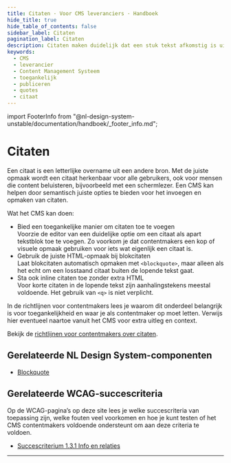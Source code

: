 ```yaml
---
title: Citaten · Voor CMS leveranciers · Handboek
hide_title: true
hide_table_of_contents: false
sidebar_label: Citaten
pagination_label: Citaten
description: Citaten maken duidelijk dat een stuk tekst afkomstig is uit een andere bron. Een goede semantische opmaak zorgt ervoor dat het citaat herkenbaar is voor iedereen, ook voor mensen die een schermlezer gebruiken. Een CMS kan dit ondersteunen door citaten toegankelijk en correct op te maken, zonder dat de gebruiker daarvoor technische kennis nodig heeft.
keywords:
  - CMS
  - leverancier
  - Content Management Systeem
  - toegankelijk
  - publiceren
  - quotes
  - citaat
---
```


<!-- @license CC0-1.0 -->

import FooterInfo from "@nl-design-system-unstable/documentation/handboek/\_footer_info.md";

# Citaten

Een citaat is een letterlijke overname uit een andere bron. Met de juiste opmaak wordt een citaat herkenbaar voor alle gebruikers, ook voor mensen die content beluisteren, bijvoorbeeld met een schermlezer. Een CMS kan helpen door semantisch juiste opties te bieden voor het invoegen en opmaken van citaten.

Wat het CMS kan doen:

- Bied een toegankelijke manier om citaten toe te voegen  
  Voorzie de editor van een duidelijke optie om een citaat als apart tekstblok toe te voegen. Zo voorkom je dat contentmakers een kop of visuele opmaak gebruiken voor iets wat eigenlijk een citaat is.
- Gebruik de juiste HTML-opmaak bij blokcitaten  
  Laat blokcitaten automatisch opmaken met `<blockquote>`, maar alleen als het echt om een losstaand citaat buiten de lopende tekst gaat.
- Sta ook inline citaten toe zonder extra HTML  
  Voor korte citaten in de lopende tekst zijn aanhalingstekens meestal voldoende. Het gebruik van `<q>` is niet verplicht.

In de richtlijnen voor contentmakers lees je waarom dit onderdeel belangrijk is voor toegankelijkheid en waar je als contentmaker op moet letten. Verwijs hier eventueel naartoe vanuit het CMS voor extra uitleg en context.

Bekijk de [richtlijnen voor contentmakers over citaten](/richtlijnen/content/tekstopmaak/citaten).

## Gerelateerde NL Design System-componenten

- [Blockquote](/blockquote)

## Gerelateerde WCAG-succescriteria

Op de WCAG-pagina’s op deze site lees je welke succescriteria van toepassing zijn, welke fouten veel voorkomen en hoe je kunt testen of het CMS contentmakers voldoende ondersteunt om aan deze criteria te voldoen.

- [Succescriterium 1.3.1 Info en relaties](/wcag/1.3.1)

---

<FooterInfo />
